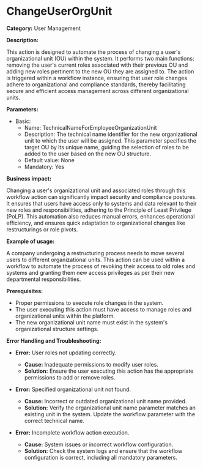 # ChangeUserOrgUnit

**Category:** User Management

**Description:** 

This action is designed to automate the process of changing a user's organizational unit (OU) within the system. It performs two main functions: removing the user's current roles associated with their previous OU and adding new roles pertinent to the new OU they are assigned to. The action is triggered within a workflow instance, ensuring that user role changes adhere to organizational and compliance standards, thereby facilitating secure and efficient access management across different organizational units.

**Parameters:**

- Basic:
    - Name: TechnicalNameForEmployeeOrganizationUnit
    - Description: The technical name identifier for the new organizational unit to which the user will be assigned. This parameter specifies the target OU by its unique name, guiding the selection of roles to be added to the user based on the new OU structure.
    - Default value: None
    - Mandatory: Yes

**Business impact:** 

Changing a user's organizational unit and associated roles through this workflow action can significantly impact security and compliance postures. It ensures that users have access only to systems and data relevant to their new roles and responsibilities, adhering to the Principle of Least Privilege (PoLP). This automation also reduces manual errors, enhances operational efficiency, and ensures quick adaptation to organizational changes like restructurings or role pivots.

**Example of usage:** 

A company undergoing a restructuring process needs to move several users to different organizational units. This action can be used within a workflow to automate the process of revoking their access to old roles and systems and granting them new access privileges as per their new departmental responsibilities.

**Prerequisites:** 

- Proper permissions to execute role changes in the system.
- The user executing this action must have access to manage roles and organizational units within the platform.
- The new organizational unit name must exist in the system's organizational structure settings.

**Error Handling and Troubleshooting:** 

- **Error:** User roles not updating correctly.
    - **Cause:** Inadequate permissions to modify user roles.
    - **Solution:** Ensure the user executing this action has the appropriate permissions to add or remove roles.
    
- **Error:** Specified organizational unit not found.
    - **Cause:** Incorrect or outdated organizational unit name provided.
    - **Solution:** Verify the organizational unit name parameter matches an existing unit in the system. Update the workflow parameter with the correct technical name.

- **Error:** Incomplete workflow action execution.
    - **Cause:** System issues or incorrect workflow configuration.
    - **Solution:** Check the system logs and ensure that the workflow configuration is correct, including all mandatory parameters.